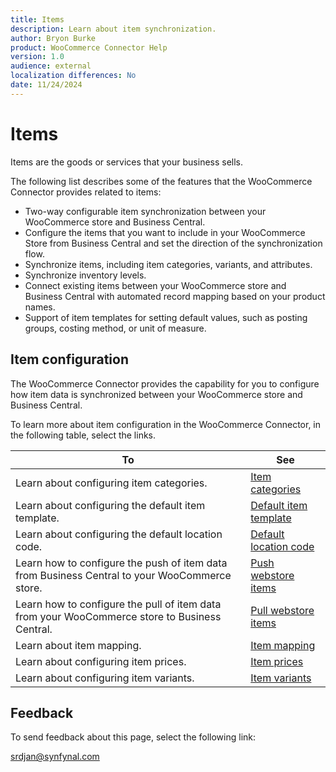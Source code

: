 ```yaml
---
title: Items
description: Learn about item synchronization.
author: Bryon Burke
product: WooCommerce Connector Help
version: 1.0
audience: external
localization differences: No
date: 11/24/2024
---
```


<!-- markdownlint-disable MD006 MD007 MD009 MD024 MD025 MD033 -->
<!--// cspell:ignore  markdownlint allowfullscreen keyframes webstore -->

# Items

Items are the goods or services that your business sells.

The following list describes some of the features that the WooCommerce Connector provides related to items:

- Two-way configurable item synchronization between your WooCommerce store and Business Central. 
- Configure the items that you want to include in your WooCommerce Store from Business Central and set the direction of the synchronization flow.
- Synchronize items, including item categories, variants, and attributes.
- Synchronize inventory levels.
- Connect existing items between your WooCommerce store and Business Central with automated record mapping based on your product names.
- Support of item templates for setting default values, such as posting groups, costing method, or unit of measure.

## Item configuration

The WooCommerce Connector provides the capability for you to configure how item data is synchronized between your WooCommerce store and Business Central.

To learn more about item configuration in the WooCommerce Connector, in the following table, select the links.

| To | See |
|---|---|
| Learn about configuring item categories. | [Item categories](item-categories.md) |
| Learn about configuring the default item template. | [Default item template](default-item-template.md) |
| Learn about configuring the default location code. | [Default location code](default-location-code.md) |
| Learn how to configure the push of item data from Business Central to your WooCommerce store. | [Push webstore items](push-webstore-items.md) |
| Learn how to configure the pull of item data from your WooCommerce store to Business Central. | [Pull webstore items](pull-webstore-items.md) |
| Learn about item mapping. | [Item mapping](item-mapping.md) |
| Learn about configuring item prices. | [Item prices](item-prices.md) |
| Learn about configuring item variants. | [Item variants](item-variants.md) |

## Feedback

To send feedback about this page, select the following link:

[srdjan@synfynal.com](mailto:srdjan@synfynal.com?subject=Documentation%20Feedback%20Product%20Docs:%20items)
